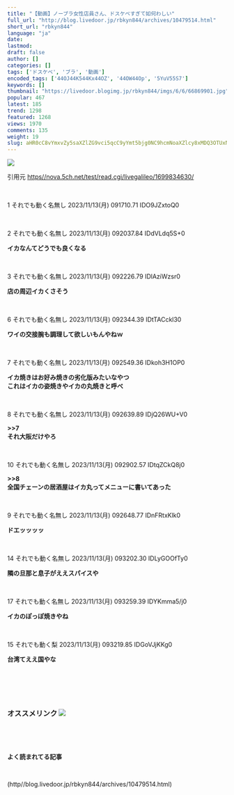 ```yaml
---
title: "【動画】ノーブラ女性店員さん、ドスケベすぎて如何わしい"
full_url: "http://blog.livedoor.jp/rbkyn844/archives/10479514.html"
short_url: "rbkyn844"
language: "ja"
date: 
lastmod: 
draft: false
author: []
categories: []
tags: ['ドスケベ', 'ブラ', '動画']
encoded_tags: ['44OJ44K544Kx44OZ', '44OW44Op', '5YuV55S7']
keywords: []
thumbnail: "https://livedoor.blogimg.jp/rbkyn844/imgs/6/6/66869901.jpg"
popular: 467
latest: 185
trend: 1298
featured: 1268
views: 1970
comments: 135
weight: 19
slug: aHR0cC8vYmxvZy5saXZlZG9vci5qcC9yYmt5bjg0NC9hcmNoaXZlcy8xMDQ3OTUxNC5odG1s
---
```


![](https://livedoor.blogimg.jp/rbkyn844/imgs/6/6/66869901.jpg)

<div><p>引用元 <a title='' target='_blank' href='https//nova.5ch.net/test/read.cgi/livegalileo/1699834630/'>https//nova.5ch.net/test/read.cgi/livegalileo/1699834630/ </a> </p><br><p class='res1'>1 それでも動く名無し 2023/11/13(月) 091710.71 IDO9JZxtoQ0</p> <br> <p class='res1'>2 それでも動く名無し 2023/11/13(月) 092037.84 IDdVLdq5S+0 </p> <p class='res2'><b> イカなんてどうでも良くなる </b></p><br> <p class='res1'>3 それでも動く名無し 2023/11/13(月) 092226.79 IDlAziWzsr0 </p> <p class='res2'><b> 店の周辺イカくさそう </b></p><br> <p class='res1'>6 それでも動く名無し 2023/11/13(月) 092344.39 IDtTACckl30 </p> <p class='res2'><b> ワイの交接腕も調理して欲しいもんやねｗ </b></p><br> <p class='no-pc'></p> <p class='res1'>7 それでも動く名無し 2023/11/13(月) 092549.36 IDkoh3H1OP0 </p> <p class='res2'><b> イカ焼きはお好み焼きの劣化版みたいなやつ <br> これはイカの姿焼きやイカの丸焼きと呼べ </b></p><br> <p class='res1'>8 それでも動く名無し 2023/11/13(月) 092639.89 IDjQ26WU+V0 </p> <p class='res2'><b> >>7 <br> それ大阪だけやろ </b></p><br> <p class='res1'>10 それでも動く名無し 2023/11/13(月) 092902.57 IDtqZCkQ8j0 </p> <p class='res2'><b> >>8 <br> 全国チェーンの居酒屋はイカ丸ってメニューに書いてあった </b></p><br> <p class='res1'>9 それでも動く名無し 2023/11/13(月) 092648.77 IDnFRtxKlk0 </p> <p class='res2'><b> ドエッッッッ </b></p><br> <p class='res1'>14 それでも動く名無し 2023/11/13(月) 093202.30 IDLyGOOfTy0 </p> <p class='res2'><b> 隣の旦那と息子がええスパイスや </b></p><br> <p class='res1'>17 それでも動く名無し 2023/11/13(月) 093259.39 IDYKmma5/j0 </p> <p class='res2'><b> イカのぽっぽ焼きやね </b></p><br> <p class='res1'>15 それでも動く梨 2023/11/13(月) 093219.85 IDGoVJjKKg0 </p> <p class='res2'><b> 台湾てええ国やな </b></p><br> <p id='5077e33f033c4e934bb013c7c4eb8bbd'> </p><br> <br> <p class='no-pc'></p> <h3 class='linkh'>オススメリンク <img src='http//blog.livedoor.jp/rbkyn844/ftp/fusagikom-fikergh.png'></h3> <p class='link2'> </p><br> <p class='no-pc'></p> <p class='no-pc'><br><p><b>よく読まれてる記事</b></p><br></p> </div>

(http//blog.livedoor.jp/rbkyn844/archives/10479514.html)
